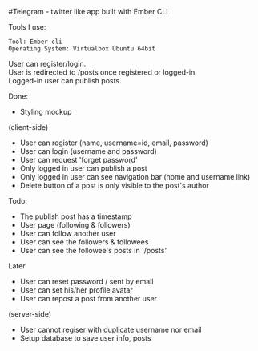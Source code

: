 #Telegram - twitter like app built with Ember CLI

Tools I use:
```
Tool: Ember-cli
Operating System: Virtualbox Ubuntu 64bit
```

User can register/login. <br>
User is redirected to /posts once registered or logged-in. <br>
Logged-in user can publish posts. <br>

Done: <br>
* Styling mockup

(client-side) <br>
* User can register (name, username=id, email, password)
* User can login (username and password)
* User can request 'forget password'
* Only logged in user can publish a post
* Only logged in user can see navigation bar (home and username link)
* Delete button of a post is only visible to the post's author

Todo: <br>
* The publish post has a timestamp
* User page (following & followers)
* User can follow another user
* User can see the followers & followees
* User can see the followee's posts in '/posts'

Later <br>
* User can reset password / sent by email
* User can set his/her profile avatar
* User can repost a post from another user

(server-side) <br>
* User cannot regiser with duplicate username nor email
* Setup database to save user info, posts


